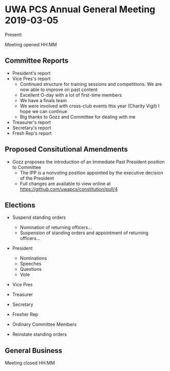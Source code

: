 # UWA PCS Annual General Meeting 2019-03-05

Present:

Meeting opened HH:MM

## Committee Reports
- President's report
- Vice Pres's report
  - Continued structure for training sessions and competitions. We are now able to improve on past content
  - Excellent O-day with a lot of first-time members
  - We have a finals team 
  - We were involved with cross-club events this year (Charity Vigil) I hope we can continue
  - Big thanks to Gozz and Committee for dealing with me
- Treasurer's report
- Secretary's report
- Fresh Rep's report

## Proposed Consitutional Amendments
- Gozz proposes the introduction of an Immediate Past President position to Committee
  - The IPP is a nonvoting position appointed by the executive decision of the President
  - Full changes are available to view online at https://github.com/uwapcs/constitution/pull/4

## Elections
- Suspend standing orders
  - Nomination of returning officers...
  - Suspension of standing orders and appointment of returning officers...

- President
  - Nominations
  - Speeches
  - Questions
  - Vote

- Vice Pres

- Treasurer

- Secretary

- Fresher Rep

- Ordinary Committee Members

- Reinstate standing orders

## General Business

Meeting closed HH:MM
